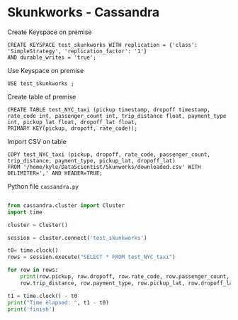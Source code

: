 # Skunkworks - Cassandra

Create Keyspace on premise
```
CREATE KEYSPACE test_skunkworks WITH replication = {'class': 'SimpleStrategy', 'replication_factor': '1'} 
AND durable_writes = 'true';
```
Use Keyspace on premise
```
USE test_skunkworks ;
```
Create table of premise
```
CREATE TABLE test_NYC_taxi (pickup timestamp, dropoff timestamp, rate_code int, passenger_count int, trip_distance float, payment_type int, pickup_lat float, dropoff_lat float, 
PRIMARY KEY(pickup, dropoff, rate_code));
```
Import CSV on table
```
COPY test_NYC_taxi (pickup, dropoff, rate_code, passenger_count, trip_distance, payment_type, pickup_lat, dropoff_lat) 
FROM '/home/kyle/DataScientist/Skunworks/downloaded.csv' WITH DELIMITER=',' AND HEADER=TRUE;

```

Python file <code>cassandra.py</code>

```python

from cassandra.cluster import Cluster
import time

cluster = Cluster()

session = cluster.connect('test_skunkworks')

t0= time.clock()
rows = session.execute("SELECT * FROM test_NYC_taxi")

for row in rows:
    print(row.pickup, row.dropoff, row.rate_code, row.passenger_count, 
    row.trip_distance, row.payment_type, row.pickup_lat, row.dropoff_lat)

t1 = time.clock() - t0
print("Time elapsed: ", t1 - t0)
print('finish')
```
